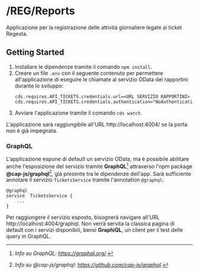 
# /REG/Reports

Applicazione per la registrazione delle attività giornaliere legate ai ticket Regesta.

## Getting Started

1. Installare le dipendenze tramite il comando `npm install`.
2. Creare un file `.env` con il seguente contenuto per permettere all'applicazione di eseguire le chiamate al servizio OData dei rapportini durante lo sviluppo:
	```
	cds.requires.API_TICKETS.credentials.url=<URL SERVIZIO RAPPORTINI>
	cds.requires.API_TICKETS.credentials.authentication="NoAuthentication"
	```
3. Avviare l'applicazione tramite il comando `cds watch`.

L'applicazione sarà raggiungibile all'URL http://localhost:4004/ se la porta non è già impegnata. 

### GraphQL

L'applicazione espone di default un servizio OData, ma è possibile abilitare anche l'esposizione del servizio tramite **GraphQL**[^1] attraverso l'npm package **@cap-js/graphql**[^2], già presente tra le dipendenze dell'app.
Sarà sufficiente annotare il servizio `TicketsService` tramite l'annotation `@graphql`:
```cds
@graphql
service  TicketsService {
    ...
}
```
Per raggiungere il servizio esposto, bisognerà navigare all'URL http://localhost:4004/graphql. Non verrà servita la classica pagina di default con i servizi disponibili, bensì **GraphiQL**, un client per il test delle query in GraphQL.

[^1]: *Info su GraphQL: https://graphql.org/.*
[^2]: *Info su @cap-js/graphql: https://github.com/cap-js/graphql.*